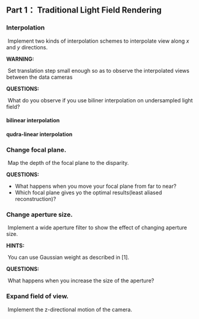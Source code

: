 ## Part 1： Traditional Light Field Rendering

### Interpolation

​	Implement two kinds of interpolation schemes to interpolate view along $x$ and $y$ directions.

**WARNING:**

​	Set translation step small enough so as to observe the interpolated views between the data cameras 

**QUESTIONS:**

​	What do you observe if you use biliner interpolation on undersampled light field?

#### bilinear interpolation 

#### qudra-linear interpolation



### Change focal plane.

​	Map the depth of the focal plane to the disparity.

**QUESTIONS:**

- What happens when you move your focal plane from far to near?
- Which focal plane gives yo the optimal results(least aliased reconstruction)?



### Change aperture size.

​	Implement a wide aperture filter to show the effect of changing aperture size.

**HINTS:**

​	You can use Gaussian weight as described in [1].

**QUESTIONS:**

​	What happens when you increase the size of the aperture?



### Expand field of view.

​	Implement the z-directional motion of the camera.




